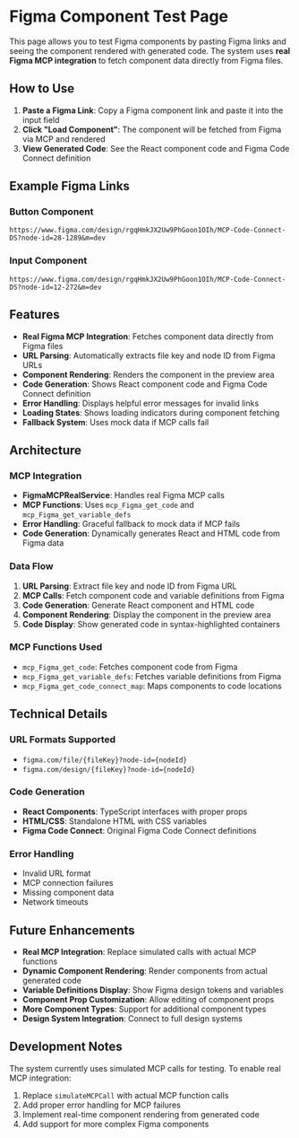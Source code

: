 # Figma Component Test Page

This page allows you to test Figma components by pasting Figma links and seeing the component rendered with generated code. The system uses **real Figma MCP integration** to fetch component data directly from Figma files.

## How to Use

1. **Paste a Figma Link**: Copy a Figma component link and paste it into the input field
2. **Click "Load Component"**: The component will be fetched from Figma via MCP and rendered
3. **View Generated Code**: See the React component code and Figma Code Connect definition

## Example Figma Links

### Button Component
```
https://www.figma.com/design/rgqHmkJX2Uw9PhGoon1OIh/MCP-Code-Connect-DS?node-id=28-1289&m=dev
```

### Input Component
```
https://www.figma.com/design/rgqHmkJX2Uw9PhGoon1OIh/MCP-Code-Connect-DS?node-id=12-272&m=dev
```

## Features

- **Real Figma MCP Integration**: Fetches component data directly from Figma files
- **URL Parsing**: Automatically extracts file key and node ID from Figma URLs
- **Component Rendering**: Renders the component in the preview area
- **Code Generation**: Shows React component code and Figma Code Connect definition
- **Error Handling**: Displays helpful error messages for invalid links
- **Loading States**: Shows loading indicators during component fetching
- **Fallback System**: Uses mock data if MCP calls fail

## Architecture

### MCP Integration
- **FigmaMCPRealService**: Handles real Figma MCP calls
- **MCP Functions**: Uses `mcp_Figma_get_code` and `mcp_Figma_get_variable_defs`
- **Error Handling**: Graceful fallback to mock data if MCP fails
- **Code Generation**: Dynamically generates React and HTML code from Figma data

### Data Flow
1. **URL Parsing**: Extract file key and node ID from Figma URL
2. **MCP Calls**: Fetch component code and variable definitions from Figma
3. **Code Generation**: Generate React component and HTML code
4. **Component Rendering**: Display the component in the preview area
5. **Code Display**: Show generated code in syntax-highlighted containers

### MCP Functions Used
- `mcp_Figma_get_code`: Fetches component code from Figma
- `mcp_Figma_get_variable_defs`: Fetches variable definitions from Figma
- `mcp_Figma_get_code_connect_map`: Maps components to code locations

## Technical Details

### URL Formats Supported
- `figma.com/file/{fileKey}?node-id={nodeId}`
- `figma.com/design/{fileKey}?node-id={nodeId}`

### Code Generation
- **React Components**: TypeScript interfaces with proper props
- **HTML/CSS**: Standalone HTML with CSS variables
- **Figma Code Connect**: Original Figma Code Connect definitions

### Error Handling
- Invalid URL format
- MCP connection failures
- Missing component data
- Network timeouts

## Future Enhancements

- **Real MCP Integration**: Replace simulated calls with actual MCP functions
- **Dynamic Component Rendering**: Render components from actual generated code
- **Variable Definitions Display**: Show Figma design tokens and variables
- **Component Prop Customization**: Allow editing of component props
- **More Component Types**: Support for additional component types
- **Design System Integration**: Connect to full design systems

## Development Notes

The system currently uses simulated MCP calls for testing. To enable real MCP integration:

1. Replace `simulateMCPCall` with actual MCP function calls
2. Add proper error handling for MCP failures
3. Implement real-time component rendering from generated code
4. Add support for more complex Figma components 